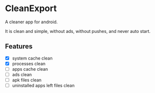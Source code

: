 # CleanExport

A cleaner app for android.

It is clean and simple, without ads, without pushes, and never auto start.

## Features

- [X] system cache clean
- [X] processes clean
- [ ] apps cache clean
- [ ] ads clean
- [ ] apk files clean
- [ ] uninstalled apps left files clean
